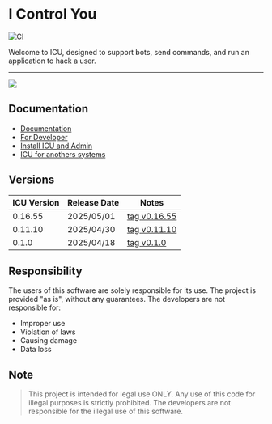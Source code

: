 # I Control You

[![CI](https://github.com/zed-industries/zed/actions/workflows/ci.yml/badge.svg)](https://github.com/zed-industries/zed/actions/workflows/ci.yml)

Welcome to ICU, designed to support bots, send commands, and run an application to hack a user.

---

<img src="https://github.com/noneandundefined/icu/blob/docs/assets/icu-home.png?raw=true" align="center" />

## Documentation

-   [Documentation](https://github.com/noneandundefined/icu/blob/docs/docs/Documentation.EN.md)
-   [For Developer](https://github.com/noneandundefined/icu/blob/docs/docs/Developer.EN.md)
-   [Install ICU and Admin](https://github.com/noneandundefined/icu/blob/docs/docs/Install.EN.md)
-   [ICU for anothers systems](https://github.com/noneandundefined/icu/blob/docs/docs/System.EN.md)

## Versions

| ICU Version | Release Date | Notes                                                                 |
| ----------- | ------------ | --------------------------------------------------------------------- |
| 0.16.55     | 2025/05/01   | [tag v0.16.55](https://github.com/noneandundefined/icu/tree/v0.16.55) |
| 0.11.10     | 2025/04/30   | [tag v0.11.10](https://github.com/noneandundefined/icu/tree/v0.11.10) |
| 0.1.0       | 2025/04/18   | [tag v0.1.0](https://github.com/noneandundefined/icu/tree/v0.1.0)     |

## Responsibility

The users of this software are solely responsible for its use. The project is provided "as is", without any guarantees. The developers are not responsible for:

-   Improper use
-   Violation of laws
-   Causing damage
-   Data loss

## Note

> This project is intended for legal use ONLY. Any use of this code for illegal purposes is strictly prohibited. The developers are not responsible for the illegal use of this software.
